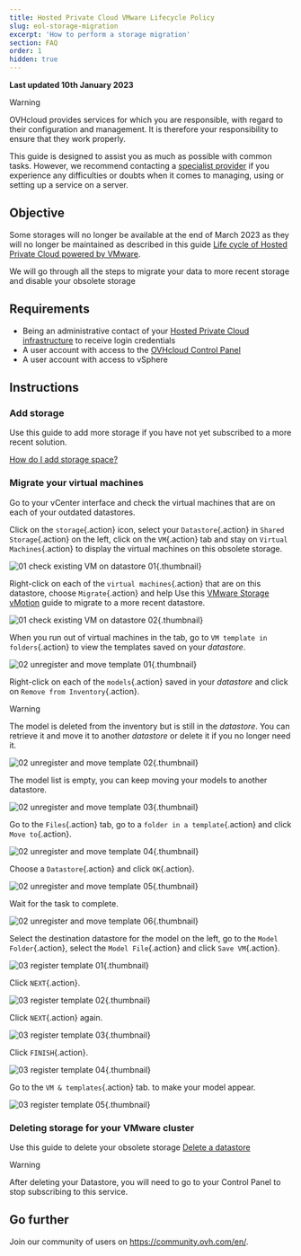 ```yaml
---
title: Hosted Private Cloud VMware Lifecycle Policy
slug: eol-storage-migration
excerpt: 'How to perform a storage migration'
section: FAQ
order: 1
hidden: true
---
```


**Last updated 10th January 2023**

> [!warning]
> OVHcloud provides services for which you are responsible, with regard to their configuration and management. It is therefore your responsibility to ensure that they work properly.
>
> This guide is designed to assist you as much as possible with common tasks. However, we recommend contacting a [specialist provider](https://partner.ovhcloud.com/en-gb/) if you experience any difficulties or doubts when it comes to managing, using or setting up a service on a server.
>

## Objective

Some storages will no longer be available at the end of March 2023 as they will no longer be maintained as described in this guide [Life cycle of Hosted Private Cloud powered by VMware](https://docs.ovh.com/gb/en/private-cloud/lifecycle-policy/#datastores-stockage).

We will go through all the steps to migrate your data to more recent storage and disable your obsolete storage

## Requirements

- Being an administrative contact of your [Hosted Private Cloud infrastructure](https://www.ovhcloud.com/en-gb/enterprise/products/hosted-private-cloud/) to receive login credentials
- A user account with access to the [OVHcloud Control Panel](https://www.ovh.com/auth/?action=gotomanager&from=https://www.ovh.co.uk/&ovhSubsidiary=GB)
- A user account with access to vSphere

## Instructions

### Add storage

Use this guide to add more storage if you have not yet subscribed to a more recent solution.

[How do I add storage space?](https://docs.ovh.com/fr/private-cloud/additional-storage/)

### Migrate your virtual machines

Go to your vCenter interface and check the virtual machines that are on each of your outdated datastores.

Click on the `storage`{.action} icon, select your `Datastore`{.action} in `Shared Storage`{.action} on the left, click on the `VM`{.action} tab and stay on `Virtual Machines`{.action} to display the virtual machines on this obsolete storage.

![01 check existing VM on datastore 01](images/01-check-existing-vm-on-datastore01.png){.thumbnail}

Right-click on each of the `virtual machines`{.action} that are on this datastore, choose `Migrate`{.action} and help
Use this [VMware Storage vMotion](https://docs.ovh.com/fr/managed-bare-metal/vmware-storage-vmotion-new/#finaliser-le-vmotion) guide to migrate to a more recent datastore.

![01 check existing VM on datastore 02](images/01-check-existing-vm-on-datastore02.png){.thumbnail}

When you run out of virtual machines in the tab, go to `VM template in folders`{.action} to view the templates saved on your *datastore*.

![02 unregister and move template 01](images/02-unregister-and-move-template01.png){.thumbnail}

Right-click on each of the `models`{.action} saved in your *datastore* and click on `Remove from Inventory`{.action}.

> [!warning]
> The model is deleted from the inventory but is still in the *datastore*. You can retrieve it and move it to another *datastore* or delete it if you no longer need it.
>

![02 unregister and move template 02](images/02-unregister-and-move-template02.png){.thumbnail}

The model list is empty, you can keep moving your models to another datastore.

![02 unregister and move template 03](images/02-unregister-and-move-template03.png){.thumbnail}

Go to the `Files`{.action} tab, go to a `folder in a template`{.action} and click `Move to`{.action}.

![02 unregister and move template 04](images/02-unregister-and-move-template04.png){.thumbnail}

Choose a `Datastore`{.action} and click `OK`{.action}.

![02 unregister and move template 05](images/02-unregister-and-move-template05.png){.thumbnail}

Wait for the task to complete.

![02 unregister and move template 06](images/02-unregister-and-move-template06.png){.thumbnail}

Select the destination datastore for the model on the left, go to the `Model Folder`{.action}, select the `Model File`{.action} and click `Save VM`{.action}.

![03 register template 01](images/03-register-template01.png){.thumbnail}

Click `NEXT`{.action}.

![03 register template 02](images/03-register-template02.png){.thumbnail}

Click `NEXT`{.action} again.

![03 register template 03](images/03-register-template03.png){.thumbnail}

Click `FINISH`{.action}.

![03 register template 04](images/03-register-template04.png){.thumbnail}

Go to the `VM & templates`{.action} tab. to make your model appear.

![03 register template 05](images/03-register-template05.png){.thumbnail}

### Deleting storage for your VMware cluster

Use this guide to delete your obsolete storage [Delete a datastore](https://docs.ovh.com/gb/en/private-cloud/remove-data-store/)

> [!warning]
> After deleting your Datastore, you will need to go to your Control Panel to stop subscribing to this service.
>

## Go further

Join our community of users on <https://community.ovh.com/en/>.
